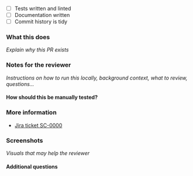- [ ] Tests written and linted
- [ ] Documentation written
- [ ] Commit history is tidy

### What this does

_Explain why this PR exists_

### Notes for the reviewer

_Instructions on how to run this locally, background context, what to review, questions…_

#### How should this be manually tested?

### More information

- [Jira ticket SC-0000](https://snyksec.atlassian.net/browse/SC-0000)

### Screenshots

_Visuals that may help the reviewer_

#### Additional questions
